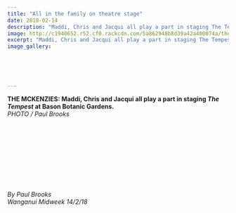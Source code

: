```yaml
---
title: "All in the family on theatre stage"
date: 2018-02-14
description: "Maddi, Chris and Jacqui all play a part in staging The Tempest at Bason Botanic Gardens..."
image: http://c1940652.r52.cf0.rackcdn.com/5a862948b8d39a42a400074a/the-mckenzie-family-photo-midweek-14-feb.jpg
excerpt: "Maddi, Chris and Jacqui all play a part in staging The Tempest at Bason Botanic Gardens."
image_gallery:
    
    
    
    
    
---
```


<p><strong>THE MCKENZIES: Maddi, Chris and Jacqui all play a part in staging <em>The Tempest</em> at Bason Botanic Gardens.</strong><br /><em>PHOTO / Paul Brooks</em></p>
<p>&nbsp;</p>
<p>&nbsp;</p>
<p>&nbsp;</p>
<p>&nbsp;</p>
<p><img src=http://c1940652.r52.cf0.rackcdn.com/5a862549b8d39a42a4000740/the-mckenzie-family-writeup-part-1-midweek-14-feb.jpg alt="" /></p>
<p><img src=http://c1940652.r52.cf0.rackcdn.com/5a862561b8d39a42a4000742/the-mckenzie-family-writeup-part-2-midweek-14-feb.jpg alt="" /></p>
<p><em>By Paul Brooks</em><br /><em>Wanganui Midweek 14/2/18</em></p>

